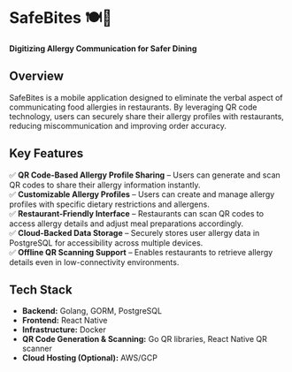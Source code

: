 # SafeBites 🍽️🚀  
**Digitizing Allergy Communication for Safer Dining**  

## **Overview**  
SafeBites is a mobile application designed to eliminate the verbal aspect of communicating food allergies in restaurants. By leveraging QR code technology, users can securely share their allergy profiles with restaurants, reducing miscommunication and improving order accuracy.  

## **Key Features**  
✅ **QR Code-Based Allergy Profile Sharing** – Users can generate and scan QR codes to share their allergy information instantly.  
✅ **Customizable Allergy Profiles** – Users can create and manage allergy profiles with specific dietary restrictions and allergens.  
✅ **Restaurant-Friendly Interface** – Restaurants can scan QR codes to access allergy details and adjust meal preparations accordingly.  
✅ **Cloud-Backed Data Storage** – Securely stores user allergy data in PostgreSQL for accessibility across multiple devices.  
✅ **Offline QR Scanning Support** – Enables restaurants to retrieve allergy details even in low-connectivity environments.  

## **Tech Stack**  
- **Backend:** Golang, GORM, PostgreSQL  
- **Frontend:** React Native  
- **Infrastructure:** Docker  
- **QR Code Generation & Scanning:** Go QR libraries, React Native QR scanner  
- **Cloud Hosting (Optional):** AWS/GCP 


